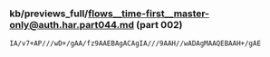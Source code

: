 ### kb/previews_full/flows__time-first__master-only@auth.har.part044.md (part 002)

```md
IA/v7+AP///wD+/gAA/fz9AAEBAgACAgIA///9AAH//wADAgMAAQEBAAH+/gAE
```

```
